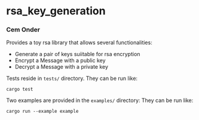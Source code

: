 # rsa_key_generation  

###  Cem Onder

Provides a toy rsa library that allows several functionalities:

-   Generate a pair of keys suiitable for rsa encryption
-   Encrypt a Message with a public key 
-   Decrypt a Message with a private key

Tests reside in  `tests/`  directory. They can be run like: 

`cargo test`

Two examples are provided in the `examples/` directory: They can be run like:

`cargo run --example example`


